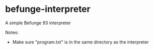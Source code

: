 # befunge-interpreter
A simple Befunge 93 interpreter

Notes:
- Make sure "program.txt" is in the same directory as the interpreter
